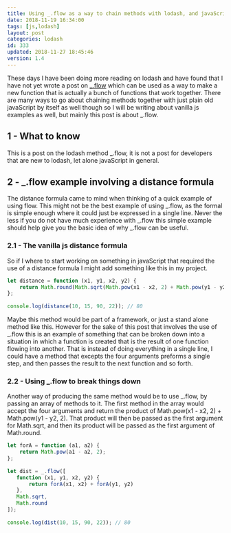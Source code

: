 ```yaml
---
title: Using _.flow as a way to chain methods with lodash, and javaScript
date: 2018-11-19 16:34:00
tags: [js,lodash]
layout: post
categories: lodash
id: 333
updated: 2018-11-27 18:45:46
version: 1.4
---
```


These days I have been doing more reading on lodash and have found that I have not yet wrote a post on [\_.flow](https://lodash.com/docs/4.17.4#flow) which can be used as a way to make a new function that is actually a bunch of functions that work together. There are many ways to go about chaining methods together with just plain old javaScript by itself as well though so I will be writing about vanilla js examples as well, but mainly this post is about \_.flow.

<!-- more -->

## 1 - What to know

This is a post on the lodash method \_.flow, it is not a post for developers that are new to lodash, let alone javaScript in general.

## 2 - \_.flow example involving a distance formula

The distance formula came to mind when thinking of a quick example of using flow. This might not be the best example of using \_.flow, as the formal is simple enough where it could just be expressed in a single line. Never the less if you do not have much experience with \_.flow this simple example should help give you the basic idea of why \_.flow can be useful.

### 2.1 - The vanilla js distance formula

So if I where to start working on something in javaScript that required the use of a distance formula I might add something like this in my project.

```js
let distance = function (x1, y1, x2, y2) {
    return Math.round(Math.sqrt(Math.pow(x1 - x2, 2) + Math.pow(y1 - y2, 2)));
};
 
console.log(distance(10, 15, 90, 22)); // 80
```

Maybe this method would be part of a framework, or just a stand alone method like this. However for the sake of this post that involves the use of \_.flow this is an example of something that can be broken down into a situation in which a function is created that is the result of one function flowing into another. That is instead of doing everything in a single line, I could have a method that excepts the four arguments preforms a single step, and then passes the result to the next function and so forth.

### 2.2 - Using \_.flow to break things down

Another way of producing the same method would be to use \_.flow, by passing an array of methods to it. The first method in the array would accept the four arguments and return the product of Math.pow(x1 - x2, 2) + Math.pow(y1 - y2, 2). That product will then be passed as the first argument for Math.sqrt, and then its product will be passed as the first argument of Math.round.

```js
let forA = function (a1, a2) {
    return Math.pow(a1 - a2, 2);
};
 
let dist = _.flow([
   function (x1, y1, x2, y2) {
       return forA(x1, x2) + forA(y1, y2)
   },
   Math.sqrt,
   Math.round
]);
 
console.log(dist(10, 15, 90, 22)); // 80
```